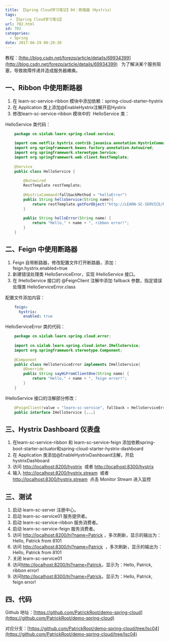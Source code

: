 ```yaml
---
title: 【Spring Cloud学习笔记】04：断路器（Hystrix）
tags:
  - 【Spring Cloud学习笔记】
url: 702.html
id: 702
categories:
  - Spring
date: 2017-06-29 00:29:30
---
```


教程：[http://blog.csdn.net/forezp/article/details/69934399](http://blog.csdn.net/forezp/article/details/69934399)   为了解决某个服务阻塞，导致故障传递并造成服务器瘫痪。

一、Ribbon 中使用断路器
---------------

1.  在 learn-sc-service-ribbon 模块中添加依赖：spring-cloud-starter-hystrix
2.  在 Application 类上添加@EnableHystrix注解开启Hystrix
3.  修改learn-sc-service-ribbon 模块中的  HelloService 类：

HelloService 类代码：
```java
    package cn.sixlab.learn.spring.cloud.service;
    
    import com.netflix.hystrix.contrib.javanica.annotation.HystrixCommand;
    import org.springframework.beans.factory.annotation.Autowired;
    import org.springframework.stereotype.Service;
    import org.springframework.web.client.RestTemplate;
    
    @Service
    public class HelloService {
        
        @Autowired
        RestTemplate restTemplate;
        
        @HystrixCommand(fallbackMethod = "helloError")
        public String helloService(String name){
            return restTemplate.getForObject("http://LEARN-SC-SERVICE/hello?name=" + name, String.class);
        }
        
        public String helloError(String name) {
            return "Hello," + name + ", ribbon error!";
        }
    }
```
二、Feign 中使用断路器
--------------

1.  Feign 自带断路器，修改配置文件打开断路器，添加：feign.hystrix.enabled=true
2.  新建错误处理类 HelloServiceError，实现 IHelloService 接口。
3.  在 IHelloService 接口的 @FeignClient 注解中添加 fallback 参数，指定错误处理类 HelloServiceError.class

配置文件添加内容：
```yml
    feign:
      hystrix:
        enabled: true
```
HelloServiceError 类的代码：
```java
    package cn.sixlab.learn.spring.cloud.error;
    
    import cn.sixlab.learn.spring.cloud.inter.IHelloService;
    import org.springframework.stereotype.Component;
    
    @Component
    public class HelloServiceError implements IHelloService{
        @Override
        public String sayHiFromClientOne(String name) {
            return "Hello," + name + ", feign error!";
        }
    }
```
IHelloService 接口的注解部分修改：
```java
    @FeignClient(value = "learn-sc-service", fallback = HelloServiceError.class)
    public interface IHelloService {...}
```
三、Hystrix Dashboard 仪表盘
-----------------------

1.  在learn-sc-service-ribbon 和 learn-sc-service-feign 添加依赖spring-boot-starter-actuator和spring-cloud-starter-hystrix-dashboard
2.  在 Application 类添加@EnableHystrixDashboard注解，开启hystrixDashboard
3.  访问 [http://localhost:8200/hystrix](http://localhost:8200/hystrix)  或者 [http://localhost:8300/hystrix](http://localhost:8300/hystrix)
4.  输入 [http://localhost:8200/hystrix.stream](http://localhost:8200/hystrix.stream)  或者 [http://localhost:8300/hystrix.stream](http://localhost:8300/hystrix.stream)  点击 Monitor Stream 进入监控

三、测试
----

1.  启动 learn-sc-server 注册中心。
2.  启动 learn-sc-service01 服务提供者。
3.  启动 learn-sc-service-ribbon 服务消费者。
4.  启动 learn-sc-service-feign 服务消费者。
5.  访问 [http://localhost:8200/hi?name=Patrick](http://localhost:8200/hi?name=Patrick) ，多次刷新，显示的输出为：Hello, Patrick from 8101
6.  访问 [http://localhost:8300/hi?name=Patrick](http://localhost:8300/hi?name=Patrick)  ，多次刷新，显示的输出为：Hello, Patrick from 8101
7.  关闭 learn-sc-service01
8.  访问[http://localhost:8200/hi?name=Patrick](http://localhost:8200/hi?name=Patrick)，显示为：Hello, Patrick, ribbon error!
9.  访问[http://localhost:8300/hi?name=Patrick](http://localhost:8300/hi?name=Patrick)，显示为：Hello, Patrick, feign error!

四、代码
----

Github 地址：[https://github.com/PatrickRoot/demo-spring-cloud](https://github.com/PatrickRoot/demo-spring-cloud)

对应分支：[https://github.com/PatrickRoot/demo-spring-cloud/tree/lsc04](https://github.com/PatrickRoot/demo-spring-cloud/tree/lsc04)